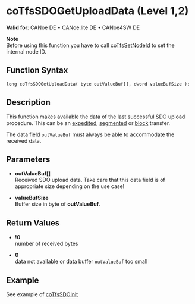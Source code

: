 # coTfsSDOGetUploadData (Level 1,2)

**Valid for**: CANoe DE • CANoe:lite DE • CANoe4SW DE

**Note**  
Before using this function you have to call [coTfsSetNodeId](CAPLfunctionCoTfsSetNodeId.md) to set the internal node ID.

## Function Syntax

```plaintext
long coTfsSDOGetUploadData( byte outValueBuf[], dword valueBufSize );
```

## Description

This function makes available the data of the last successful SDO upload procedure. This can be an [expedited](../../../../CANoeCANalyzer/CANopen/TfsNodelayer/SDO/ExpSdoUpload.md), [segmented](../../../../CANoeCANalyzer/CANopen/TfsNodelayer/SDO/SegSdoUpload.md) or [block](../../../../CANoeCANalyzer/CANopen/TfsNodelayer/PDOTests.md) transfer.

The data field `outValueBuf` must always be able to accommodate the received data.

## Parameters

- **outValueBuf[]**  
  Received SDO upload data. Take care that this data field is of appropriate size depending on the use case!

- **valueBufSize**  
  Buffer size in byte of **outValueBuf**.

## Return Values

- **!0**  
  number of received bytes

- **0**  
  data not available or data buffer `outValueBuf` too small

## Example

See example of [coTfsSDOInit](CAPLfunctionCoTfsSdoInit.md)
